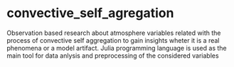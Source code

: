 # convective_self_agregation
Observation based research about atmosphere variables related with the process of convective self aggregation to gain insights wheter it is a real phenomena or a model artifact. Julia programming language is used as the main tool for data anlysis and preprocessing of the considered variables
